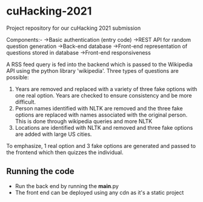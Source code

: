# cuHacking-2021
Project repository for our cuHacking 2021 submission

Components:-
	->Basic authentication (entry code)
	->REST API for random question generation
	->Back-end database
	->Front-end representation of questions stored in database
	->Front-end responsiveness


A RSS feed query is fed into the backend which is passed to the Wikipedia API using the python library 'wikipedia'. Three types of questions are possible:

1) Years are removed and replaced with a variety of three fake options with one real option. Years are checked to ensure consistency and be more difficult.
2) Person names identified with NLTK are removed and the three fake options are replaced with names associated with the original person. This is done through wikipedia queries and more NLTK
3) Locations are identified with NLTK and removed and three fake options are added with large US cities.

To emphasize, 1 real option and 3 fake options are generated and passed to the frontend which then quizzes the individual. 


## Running the code
* Run the back end by running the __main__.py
* The front end can be deployed using any cdn as it's a static project
